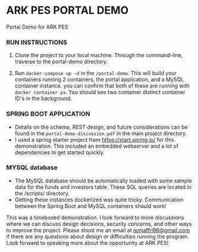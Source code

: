# ARK PES PORTAL DEMO
Portal Demo for ARK PES

### RUN INSTRUCTIONS

1. Clone the project to your local machine. Through the command-line, traverse to the portal-demo directory.

2. Run ```docker-compose up -d``` in the ```/portal-demo```. This will build your containers running 2 containers, the portal application, and a MySQL container instance. you can confirm that both of these are running with ```docker container ps```. You should see two container distinct container ID's in the background.

### SPRING BOOT APPLICATION
- Details on the schema, REST design, and future considerations can be found in the ```portal-demo-discussion.pdf``` in the main project directory.
- I used a spring starter project from https://start.spring.io/ for this demonstration. This included an embedded webserver and a lot of dependencies to get started quickly.

### MYSQL database
- The MySQL database should be automatically loaded with some sample data for the funds and investors table. These SQL queries are located in the /scripts/ directory.
- Getting these instances dockerized was quite tricky. Communication between the Spring Boot and MySQL containers should work!

This was a timeboxed demonstration. I look forward to more discussions where we can discuss design decisions, security concerns, and other ways to improve the project. Please shoot me an email at ismjaffri96@gmail.com if there are any questions about design or difficulties running the program. Look forward to speaking more about the opportunity at ARK PES!
